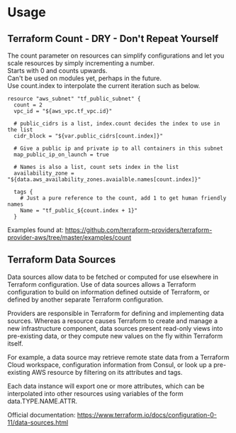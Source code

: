 # Usage

## Terraform Count - DRY - Don't Repeat Yourself
The count parameter on resources can simplify configurations and let you scale resources by simply incrementing a number.<br>
Starts with 0 and counts upwards. <br>
Can't be used on modules yet, perhaps in the future.<br>
Use count.index to interpolate the current iteration such as below.
    
    resource "aws_subnet" "tf_public_subnet" {
      count = 2
      vpc_id = "${aws_vpc.tf_vpc.id}"
      
      # public_cidrs is a list, index.count decides the index to use in the list
      cidr_block = "${var.public_cidrs[count.index]}"
      
      # Give a public ip and private ip to all containers in this subnet
      map_public_ip_on_launch = true
      
      # Names is also a list, count sets index in the list
      availability_zone = "${data.aws_availability_zones.avaialble.names[count.index]}"
    
      tags {
        # Just a pure reference to the count, add 1 to get human friendly names
        Name = "tf_public_${count.index + 1}"
      }

Examples found at: https://github.com/terraform-providers/terraform-provider-aws/tree/master/examples/count

## Terraform Data Sources
Data sources allow data to be fetched or computed for use elsewhere in Terraform configuration. Use of data sources allows a Terraform configuration to build on information defined outside of Terraform, or defined by another separate Terraform configuration.

Providers are responsible in Terraform for defining and implementing data sources. Whereas a resource causes Terraform to create and manage a new infrastructure component, data sources present read-only views into pre-existing data, or they compute new values on the fly within Terraform itself.

For example, a data source may retrieve remote state data from a Terraform Cloud workspace, configuration information from Consul, or look up a pre-existing AWS resource by filtering on its attributes and tags.

Each data instance will export one or more attributes, which can be interpolated into other resources using variables of the form data.TYPE.NAME.ATTR.

Official documentation: https://www.terraform.io/docs/configuration-0-11/data-sources.html
